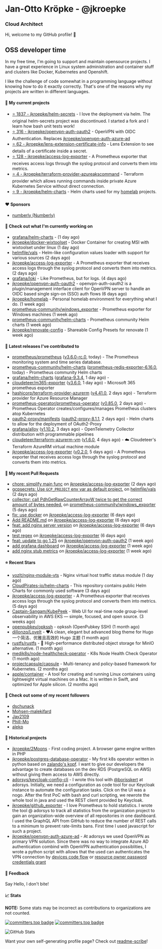 # Jan-Otto Kröpke - @jkroepke
### Cloud Architect 

Hi, welcome to my GitHub profile! 👋

## OSS developer time
In my free time, I'm going to support and maintain opensource projects. I have a great experience in Linux system administration and container stuff and clusters like Docker, Kubernetes and Openshift.

I like the challenge of code somewhat in a programming language without knowing how to do it exactly correctly. That's one of the reasons why my projects are written in different languages.

#### 🌱 My current projects
- [⭐️ 1837 - jkroepke/helm-secrets](https://github.com/jkroepke/helm-secrets) - I love the deployment via helm. The original helm-secrets project was discontinued. I started a fork and I learn how bash unit tests work!
- [⭐️ 316 - jkroepke/openvpn-auth-oauth2](https://github.com/jkroepke/openvpn-auth-oauth2) - OpenVPN with OIDC Authentication. Replaces  [jkroepke/openvpn-auth-azure-ad](https://github.com/jkroepke/openvpn-auth-azure-ad) 
- [⭐️ 62 - jkroepke/lens-extension-certificate-info](https://github.com/jkroepke/lens-extension-certificate-info) - Lens Extension to see details of a certificate inside a secret.
- [⭐️ 128 - jkroepke/access-log-exporter](https://github.com/jkroepke/access-log-exporter) - A Prometheus exporter that receives access logs through the syslog protocol and converts them into metrics.
- [⭐️ 4 - jkroepke/terraform-provider-azureakscommand](https://github.com/jkroepke/terraform-provider-azureakscommand) - Terraform provider which allows running commands inside private Azure Kubernetes Service without direct connection.
- [⭐️ 9 - jkroepke/helm-charts](https://github.com/jkroepke/helm-charts) - Helm charts used for my [homelab](https://github.com/jkroepke/homelab) projects.

#### ❤️ Sponsors

- [numberly (Numberly)](https://github.com/numberly)


#### 👷 Check out what I'm currently working on

- [grafana/helm-charts](https://github.com/grafana/helm-charts) -  (1 day ago)
- [jkroepke/docker-wixtoolset](https://github.com/jkroepke/docker-wixtoolset) - Docker Container for creating MSI with wixtoolset under linux (1 day ago)
- [helmfile/vals](https://github.com/helmfile/vals) - Helm-like configuration values loader with support for various sources (2 days ago)
- [jkroepke/access-log-exporter](https://github.com/jkroepke/access-log-exporter) - A Prometheus exporter that receives access logs through the syslog protocol and converts them into metrics. (2 days ago)
- [grafana/loki](https://github.com/grafana/loki) - Like Prometheus, but for logs. (4 days ago)
- [jkroepke/openvpn-auth-oauth2](https://github.com/jkroepke/openvpn-auth-oauth2) - openvpn-auth-oauth2 is a plugin/management interface client for OpenVPN server to handle an OIDC based single sign-on (SSO) auth flows (6 days ago)
- [jkroepke/homelab](https://github.com/jkroepke/homelab) - Personal homelab environment for everything what I do. (1 week ago)
- [prometheus-community/windows_exporter](https://github.com/prometheus-community/windows_exporter) - Prometheus exporter for Windows machines (1 week ago)
- [prometheus-community/helm-charts](https://github.com/prometheus-community/helm-charts) - Prometheus community Helm charts (1 week ago)
- [jkroepke/renovate-config](https://github.com/jkroepke/renovate-config) - Shareable Config Presets for renovate (1 week ago)

#### 🔭 Latest releases I've contributed to

- [prometheus/prometheus](https://github.com/prometheus/prometheus) ([v3.6.0-rc.0](https://github.com/prometheus/prometheus/releases/tag/v3.6.0-rc.0), today) - The Prometheus monitoring system and time series database.
- [prometheus-community/helm-charts](https://github.com/prometheus-community/helm-charts) ([prometheus-redis-exporter-6.16.0](https://github.com/prometheus-community/helm-charts/releases/tag/prometheus-redis-exporter-6.16.0), today) - Prometheus community Helm charts
- [grafana/helm-charts](https://github.com/grafana/helm-charts) ([grafana-9.3.4](https://github.com/grafana/helm-charts/releases/tag/grafana-9.3.4), 1 day ago) - 
- [cloudeteer/m365-exporter](https://github.com/cloudeteer/m365-exporter) ([v3.6.0](https://github.com/cloudeteer/m365-exporter/releases/tag/v3.6.0), 1 day ago) - Microsoft 365 prometheus exporter
- [hashicorp/terraform-provider-azurerm](https://github.com/hashicorp/terraform-provider-azurerm) ([v4.41.0](https://github.com/hashicorp/terraform-provider-azurerm/releases/tag/v4.41.0), 2 days ago) - Terraform provider for Azure Resource Manager
- [prometheus-operator/prometheus-operator](https://github.com/prometheus-operator/prometheus-operator) ([v0.85.0](https://github.com/prometheus-operator/prometheus-operator/releases/tag/v0.85.0), 2 days ago) - Prometheus Operator creates/configures/manages Prometheus clusters atop Kubernetes
- [oauth2-proxy/manifests](https://github.com/oauth2-proxy/manifests) ([oauth2-proxy-8.1.1](https://github.com/oauth2-proxy/manifests/releases/tag/oauth2-proxy-8.1.1), 2 days ago) - Helm charts to allow for the deployment of OAuth2-Proxy
- [grafana/alloy](https://github.com/grafana/alloy) ([v1.10.2](https://github.com/grafana/alloy/releases/tag/v1.10.2), 3 days ago) - OpenTelemetry Collector distribution with programmable pipelines
- [cloudeteer/terraform-azurerm-vm](https://github.com/cloudeteer/terraform-azurerm-vm) ([v1.6.0](https://github.com/cloudeteer/terraform-azurerm-vm/releases/tag/v1.6.0), 4 days ago) - ☁️ Cloudeteer's Terraform AzureRM virtual machine module
- [jkroepke/access-log-exporter](https://github.com/jkroepke/access-log-exporter) ([v0.2.0](https://github.com/jkroepke/access-log-exporter/releases/tag/v0.2.0), 5 days ago) - A Prometheus exporter that receives access logs through the syslog protocol and converts them into metrics.

#### 🔨 My recent Pull Requests

- [chore: simplify main func](https://github.com/jkroepke/access-log-exporter/pull/26) on [jkroepke/access-log-exporter](https://github.com/jkroepke/access-log-exporter) (2 days ago)
- [gcpsecrets: Use `GCP_PROJECT` env var as default project.](https://github.com/helmfile/vals/pull/750) on [helmfile/vals](https://github.com/helmfile/vals) (2 days ago)
- [collector: call PdhGetRawCounterArrayW twice to get the correct amount of bytes needed.](https://github.com/prometheus-community/windows_exporter/pull/2183) on [prometheus-community/windows_exporter](https://github.com/prometheus-community/windows_exporter) (5 days ago)
- [fix: use docker](https://github.com/jkroepke/access-log-exporter/pull/25) on [jkroepke/access-log-exporter](https://github.com/jkroepke/access-log-exporter) (6 days ago)
- [Add README.md](https://github.com/jkroepke/access-log-exporter/pull/24) on [jkroepke/access-log-exporter](https://github.com/jkroepke/access-log-exporter) (6 days ago)
- [feat: add nginx server version](https://github.com/jkroepke/access-log-exporter/pull/23) on [jkroepke/access-log-exporter](https://github.com/jkroepke/access-log-exporter) (6 days ago)
- [test regex](https://github.com/jkroepke/access-log-exporter/pull/22) on [jkroepke/access-log-exporter](https://github.com/jkroepke/access-log-exporter) (6 days ago)
- [feat: update to go 1.25](https://github.com/jkroepke/openvpn-auth-oauth2/pull/588) on [jkroepke/openvpn-auth-oauth2](https://github.com/jkroepke/openvpn-auth-oauth2) (1 week ago)
- [add grafana dashboard](https://github.com/jkroepke/access-log-exporter/pull/21) on [jkroepke/access-log-exporter](https://github.com/jkroepke/access-log-exporter) (1 week ago)
- [add nginx stub metrics](https://github.com/jkroepke/access-log-exporter/pull/20) on [jkroepke/access-log-exporter](https://github.com/jkroepke/access-log-exporter) (1 week ago)

#### ⭐ Recent Stars

- [vozlt/nginx-module-vts](https://github.com/vozlt/nginx-module-vts) - Nginx virtual host traffic status module (1 day ago)
- [CloudPirates-io/helm-charts](https://github.com/CloudPirates-io/helm-charts) - This repository contains public Helm Charts for commonly used software (3 days ago)
- [jkroepke/access-log-exporter](https://github.com/jkroepke/access-log-exporter) - A Prometheus exporter that receives access logs through the syslog protocol and converts them into metrics. (5 days ago)
- [Captain-Sangam/KubePeek](https://github.com/Captain-Sangam/KubePeek) - Web UI for real-time node group-level observability in AWS EKS — simple, focused, and open source. (3 weeks ago)
- [openpubkey/opkssh](https://github.com/openpubkey/opkssh) - opkssh (OpenPubkey SSH) (1 month ago)
- [dillonzq/LoveIt](https://github.com/dillonzq/LoveIt) - ❤️A clean, elegant but advanced blog theme for Hugo 一个简洁、优雅且高效的 Hugo 主题 (1 month ago)
- [rustfs/rustfs](https://github.com/rustfs/rustfs) - 🚀 High-performance distributed object storage for MinIO  alternative. (1 month ago)
- [medik8s/node-healthcheck-operator](https://github.com/medik8s/node-healthcheck-operator) - K8s Node Health Check Operator (1 month ago)
- [projectcapsule/capsule](https://github.com/projectcapsule/capsule) - Multi-tenancy and policy-based framework for Kubernetes. (2 months ago)
- [apple/container](https://github.com/apple/container) - A tool for creating and running Linux containers using lightweight virtual machines on a Mac. It is written in Swift, and optimized for Apple silicon.  (2 months ago)

#### 👯 Check out some of my recent followers

- [dschunack](https://github.com/dschunack)
- [Mohsen-malekifard](https://github.com/Mohsen-malekifard)
- [Jay2109](https://github.com/Jay2109)
- [Phill-Mo](https://github.com/Phill-Mo)
- [alekp](https://github.com/alekp)

#### 📜 Historical projects
- [jkroepke/2Moons](https://github.com/jkroepke/2Moons) - First coding project. A browser game engine written in PHP
- [jkroepke/postgres-database-operator](https://github.com/jkroepke/postgres-database-operator) - My first k8s operator written in python based on [zalando's kopf](https://github.com/zalando-incubator/kopf). I want to give our developers the advantage to create databases on the dev RDS (PostgreSQL on AWS) without giving them access to AWS directly.
- [adorsys/keycloak-config-cli](https://github.com/adorsys/keycloak-config-cli) - I wrote this tool with [@borisskert](https://github.com/borisskert) at adorsys. Initially, we need a configuration as code tool for our Keycloak instance to automate the configuration tasks. Click on the UI was a nogo. After the first PoC with bash and curl scripting, we rewrote the whole tool in java and used the REST client provided by Keycloak.
- [jkroepke/github_exporter](https://github.com/jkroepke/github_exporter) - I love Prometheus to hold statistics. I wrote the tool @ adorsys to track all statistics from the organization project to gain an organization-wide overview of all repositories in one dashboard. I used the GraphQL API from GitHub to reduce the number of REST calls to a minimum to prevent rate-limits bans. First time I used javascript for such a project.
- [jkroepke/openvpn-auth-azure-ad](https://github.com/jkroepke/openvpn-auth-azure-ad) - At adorsys we used OpenVPN as primary VPN solution. Since there was no way to integrate Azure AD authentication combind with OpenVPN authentication possiblities, I wrote a python script with allows that the used can authenticates the VPN connection by [devices code flow](https://docs.microsoft.com/en-us/azure/active-directory/develop/v2-oauth2-device-code) or [resource owner password credentials grant](https://docs.microsoft.com/en-us/azure/active-directory/develop/v2-oauth-ropc)

#### 💬 Feedback

Say Hello, I don't bite!

#### 📈 Stats

**NOTE:** Some stats may be incorrect as contributions to organizations
are not counted.

[![committers.top badge](https://user-badge.committers.top/germany/jkroepke.svg)](https://user-badge.committers.top/germany/jkroepke)
[![committers.top badge](https://user-badge.committers.top/germany_public/jkroepke.svg)](https://user-badge.committers.top/germany_public/jkroepke)

![GitHub Stats](https://github-readme-stats.vercel.app/api?username=jkroepke&count_private=false&theme=tokyonight&show_icons=true)

Want your own self-generating profile page? Check out [readme-scribe](https://github.com/muesli/readme-scribe)!
